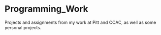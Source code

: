 # Programming_Work
Projects and assignments from my work at Pitt and CCAC, as well as some personal projects.
